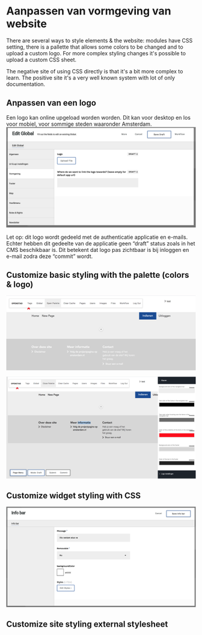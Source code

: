 # Aanpassen van vormgeving van website
There are several ways to style elements & the website: modules have CSS setting, there is a pallette that allows some colors to be changed and to upload a custom logo. For more complex styling changes it's possible to upload a custom CSS sheet.

The negative site of using CSS directly is that it's a bit more complex to learn. The positive site it's a very well known system with lot of only documentation.

## Anpassen van een logo
Een logo kan online upgeload worden worden.  Dit kan voor desktop en los voor mobiel, voor sommige steden waaronder Amsterdam.
![Logo in global](/img/logo-in-global.png)

Let op: dit logo wordt gedeeld met de authenticatie applicatie en e-mails. Echter hebben dit gedeelte van de applicatie geen “draft” status zoals in het CMS beschikbaar is. Dit betekent dat logo pas zichtbaar is bij inloggen en e-mail zodra deze “commit” wordt.


## Customize basic styling with the palette (colors & logo)
![Palette in menu](/img/palette-in-menu.png)

![Palette open](/img/palette-open.png)

## Customize widget styling with CSS
![Section layout](/img/module-styles.png)


## Customize site styling external stylesheet
